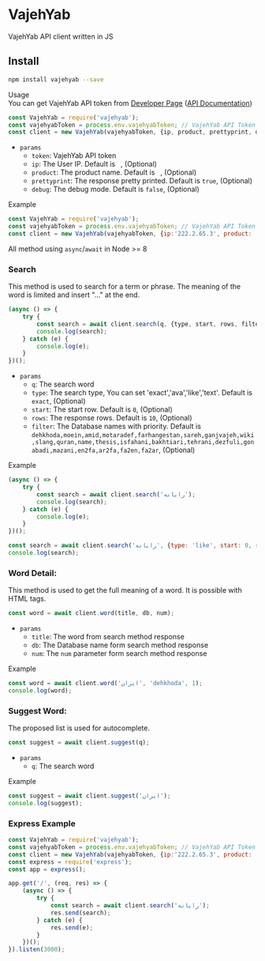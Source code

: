 # VajehYab 
VajehYab API client written in JS

## Install
```bash
npm install vajehyab --save
```
Usage   
You can get VajehYab API token from [Developer Page](http://api.vajehyab.com/i/developer) ([API Documentation](http://api.vajehyab.com/api/documentation))
```js
const VajehYab = require('vajehyab');
const vajehyabToken = process.env.vajehyabToken; // VajehYab API Token
const client = new VajehYab(vajehyabToken, {ip, product, prettyprint, debug});
```
- `params`
  - `token`: VajehYab API token
  - `ip`: The User IP. Default is ` `, (Optional)
  - `product`: The product name. Default is ` `, (Optional)
  - `prettyprint`: The response pretty printed. Default is `true`, (Optional)
  - `debug`: The debug mode. Default is `false`, (Optional)
  
Example
```js
const VajehYab = require('vajehyab');
const vajehyabToken = process.env.vajehyabToken; // VajehYab API Token
const client = new VajehYab(vajehyabToken, {ip:'222.2.65.3', product: 'Test', prettyprint: true, debug: false});
```

All method using `async`/`await` in Node >= 8

### Search   

This method is used to search for a term or phrase. The meaning of the word is limited and insert "..." at the end.   
```js
(async () => {
    try {
        const search = await client.search(q, {type, start, rows, filter});
        console.log(search);
    } catch (e) {
        console.log(e);
    }
})();
```
- `params`
  - `q`: The search word
  - `type`: The search type, You can set 'exact','ava','like','text'. Default is `exact`, (Optional)
  - `start`: The start row. Default is `0`, (Optional)
  - `rows`: The response rows. Default is `10`, (Optional)
  - `filter`: The Database names with priority. Default is `dehkhoda,moein,amid,motaradef,farhangestan,sareh,ganjvajeh,wiki,slang,quran,name,thesis,isfahani,bakhtiari,tehrani,dezfuli,gonabadi,mazani,en2fa,ar2fa,fa2en,fa2ar`, (Optional)
  
Example
```js
(async () => {
    try {
        const search = await client.search('رایانه');
        console.log(search);
    } catch (e) {
        console.log(e);
    }
})();
```
```js
const search = await client.search('رایانه', {type: 'like', start: 0, rows: 10, filter: 'dehkhoda,moein,amid'});
console.log(search);
```
### Word Detail:

This method is used to get the full meaning of a word. It is possible with HTML tags.
```js
const word = await client.word(title, db, num);
```
- `params`
  - `title`: The word from search method response
  - `db`: The Database name form search method response
  - `num`: The `num` parameter form search method response
  
Example
```js
const word = await client.word('ایران', 'dehkhoda', 1);
console.log(word);
```

### Suggest Word:
The proposed list is used for autocomplete.
```js
const suggest = await client.suggest(q);
```
- `params`
  - `q`: The search word
  
Example
```js
const suggest = await client.suggest('ایران');
console.log(suggest);
```

### Express Example
```js
const VajehYab = require('vajehyab');
const vajehyabToken = process.env.vajehyabToken; // VajehYab API Token
const client = new VajehYab(vajehyabToken, {ip:'222.2.65.3', product: 'Test', prettyprint: true, debug: false});
const express = require('express');
const app = express();

app.get('/', (req, res) => {
    (async () => {
        try {
            const search = await client.search('رایانه');
            res.send(search);
        } catch (e) {
            res.send(e);
        }
    })();
}).listen(3000);
```